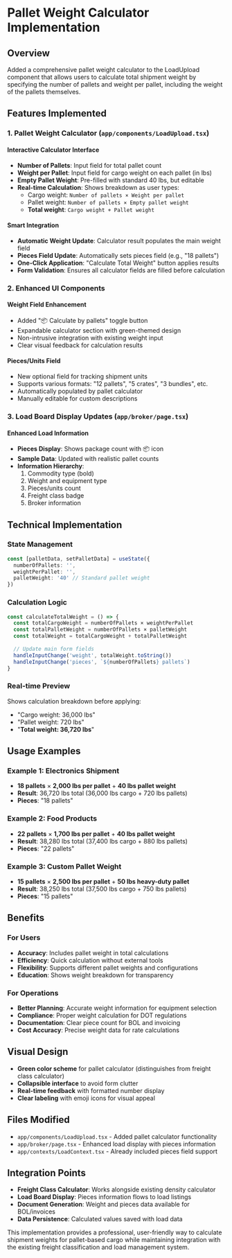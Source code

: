 # Pallet Weight Calculator Implementation

## Overview
Added a comprehensive pallet weight calculator to the LoadUpload component that allows users to calculate total shipment weight by specifying the number of pallets and weight per pallet, including the weight of the pallets themselves.

## Features Implemented

### 1. Pallet Weight Calculator (`app/components/LoadUpload.tsx`)

#### **Interactive Calculator Interface**
- **Number of Pallets**: Input field for total pallet count
- **Weight per Pallet**: Input field for cargo weight on each pallet (in lbs)
- **Empty Pallet Weight**: Pre-filled with standard 40 lbs, but editable
- **Real-time Calculation**: Shows breakdown as user types:
  - Cargo weight: `Number of pallets × Weight per pallet`
  - Pallet weight: `Number of pallets × Empty pallet weight` 
  - **Total weight**: `Cargo weight + Pallet weight`

#### **Smart Integration**
- **Automatic Weight Update**: Calculator result populates the main weight field
- **Pieces Field Update**: Automatically sets pieces field (e.g., "18 pallets")
- **One-Click Application**: "Calculate Total Weight" button applies results
- **Form Validation**: Ensures all calculator fields are filled before calculation

### 2. Enhanced UI Components

#### **Weight Field Enhancement**
- Added "📦 Calculate by pallets" toggle button
- Expandable calculator section with green-themed design
- Non-intrusive integration with existing weight input
- Clear visual feedback for calculation results

#### **Pieces/Units Field**
- New optional field for tracking shipment units
- Supports various formats: "12 pallets", "5 crates", "3 bundles", etc.
- Automatically populated by pallet calculator
- Manually editable for custom descriptions

### 3. Load Board Display Updates (`app/broker/page.tsx`)

#### **Enhanced Load Information**
- **Pieces Display**: Shows package count with 📦 icon
- **Sample Data**: Updated with realistic pallet counts
- **Information Hierarchy**: 
  1. Commodity type (bold)
  2. Weight and equipment type
  3. Pieces/units count
  4. Freight class badge
  5. Broker information

## Technical Implementation

### **State Management**
```typescript
const [palletData, setPalletData] = useState({
  numberOfPallets: '',
  weightPerPallet: '',
  palletWeight: '40' // Standard pallet weight
})
```

### **Calculation Logic**
```typescript
const calculateTotalWeight = () => {
  const totalCargoWeight = numberOfPallets × weightPerPallet
  const totalPalletWeight = numberOfPallets × palletWeight
  const totalWeight = totalCargoWeight + totalPalletWeight
  
  // Update main form fields
  handleInputChange('weight', totalWeight.toString())
  handleInputChange('pieces', `${numberOfPallets} pallets`)
}
```

### **Real-time Preview**
Shows calculation breakdown before applying:
- "Cargo weight: 36,000 lbs"
- "Pallet weight: 720 lbs" 
- "**Total weight: 36,720 lbs**"

## Usage Examples

### **Example 1: Electronics Shipment**
- **18 pallets** × **2,000 lbs per pallet** + **40 lbs pallet weight**
- **Result**: 36,720 lbs total (36,000 lbs cargo + 720 lbs pallets)
- **Pieces**: "18 pallets"

### **Example 2: Food Products**
- **22 pallets** × **1,700 lbs per pallet** + **40 lbs pallet weight**
- **Result**: 38,280 lbs total (37,400 lbs cargo + 880 lbs pallets)
- **Pieces**: "22 pallets"

### **Example 3: Custom Pallet Weight**
- **15 pallets** × **2,500 lbs per pallet** + **50 lbs heavy-duty pallet**
- **Result**: 38,250 lbs total (37,500 lbs cargo + 750 lbs pallets)
- **Pieces**: "15 pallets"

## Benefits

### **For Users**
- **Accuracy**: Includes pallet weight in total calculations
- **Efficiency**: Quick calculation without external tools
- **Flexibility**: Supports different pallet weights and configurations
- **Education**: Shows weight breakdown for transparency

### **For Operations**
- **Better Planning**: Accurate weight information for equipment selection
- **Compliance**: Proper weight calculation for DOT regulations
- **Documentation**: Clear piece count for BOL and invoicing
- **Cost Accuracy**: Precise weight data for rate calculations

## Visual Design
- **Green color scheme** for pallet calculator (distinguishes from freight class calculator)
- **Collapsible interface** to avoid form clutter
- **Real-time feedback** with formatted number display
- **Clear labeling** with emoji icons for visual appeal

## Files Modified
- `app/components/LoadUpload.tsx` - Added pallet calculator functionality
- `app/broker/page.tsx` - Enhanced load display with pieces information
- `app/contexts/LoadContext.tsx` - Already included pieces field support

## Integration Points
- **Freight Class Calculator**: Works alongside existing density calculator
- **Load Board Display**: Pieces information flows to load listings
- **Document Generation**: Weight and pieces data available for BOL/invoices
- **Data Persistence**: Calculated values saved with load data

This implementation provides a professional, user-friendly way to calculate shipment weights for pallet-based cargo while maintaining integration with the existing freight classification and load management system.
